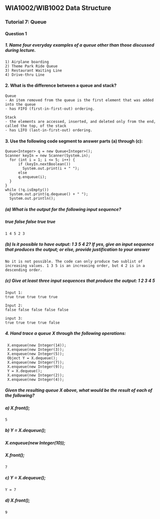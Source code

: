## WIA1002/WIB1002 Data Structure
### Tutorial 7: Queue

#### Question 1
##### 1. Name four everyday examples of a queue other than those discussed during lecture.
```plaintext
1) Airplane boarding
2) Theme Park Ride Queue
3) Restaurant Waiting Line
4) Drive-thru Line
```

#### 2. What is the difference between a queue and stack? 
```plaintext
Queue
- An item removed from the queue is the first element that was added into the queue
- has FIFO (first-in-first-out) ordering.

Stack
- the elements are accessed, inserted, and deleted only from the end, called the top, of the stack
- has LIFO (last-in-first-out) ordering.
```

#### 3. Use the following code segment to answer parts (a) through (c):
```plaintext
Queue<Integer> q = new Queue<Integer>();
Scanner keyIn = new Scanner(System.in);
  for (int i = 1; i <= 5; i++) {
      if (keyIn.nextBoolean())
        System.out.print(i + " ");
      else
      q.enqueue(i);
  }
}
while (!q.isEmpty())
  System.out.print(q.dequeue() + " ");
  System.out.println();
```

##### (a) What is the output for the following input sequence?
##### true false false true true
```plaintext
1 4 5 2 3 
```

##### (b) Is it possible to have output: 1 3 5 4 2? If yes, give an input sequence that produces the output; or else, provide justification to your answer
```plaintext
No it is not possible. The code can only produce two sublist of increasing values. 1 3 5 is an increasing order, but 4 2 is in a descending order.
```

##### (c) Give at least three input sequences that produce the output: 1 2 3 4 5
```plaintext
Input 1:
true true true true true

Input 2:
false false false false false

input 3:
true true true true false
```

##### 4. Hand trace a queue X through the following operations:
```plaintext
 X.enqueue(new Integer(14));
 X.enqueue(new Integer(3));
 X.enqueue(new Integer(5));
 Object Y = X.dequeue();
 X.enqueue(new Integer(7));
 X.enqueue(new Integer(9));
 Y = X.dequeue();
 X.enqueue(new Integer(2));
 X.enqueue(new Integer(4));
```

##### Given the resulting queue X above, what would be the result of each of the following?

##### a) X.front();
```plaintext
5
```

##### b) Y = X.dequeue();
#####    X.enqueue(new Integer(10));
#####    X.front();
```plaintext
7
```

##### c) Y = X.dequeue();
```plaintext
Y = 7
```

##### d) X.front();
```plaintext
9
```


